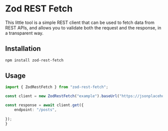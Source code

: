 # Zod REST Fetch

This little tool is a simple REST client that can be used to fetch data from REST APIs, and allows you to validate both the request and the response, in a transparent way.

## Installation

```bash
npm install zod-rest-fetch
```

## Usage

```typescript
import { ZodRestFetch } from "zod-rest-fetch";

const client = new ZodRestFetch("example").baseUrl("https://jsonplaceholder.typicode.com");

const response = await client.get({
	endpoint: "/posts",
	
});
}

```